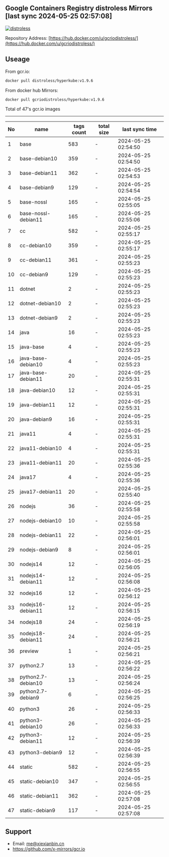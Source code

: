 Google Containers Registry distroless Mirrors [last sync 2024-05-25 02:57:08]
-------

[![distroless](https://github.com/x-mirrors/gcr.io/actions/workflows/gcr.io-distroless.yml/badge.svg?branch=main)](https://github.com/x-mirrors/gcr.io/actions/workflows/gcr.io-distroless.yml)

Repository Address: [https://hub.docker.com/u/gcriodistroless/](https://hub.docker.com/u/gcriodistroless/)

Useage
-------

From gcr.io:
```bash
docker pull distroless/hyperkube:v1.9.6
```

From docker hub Mirrors:
```bash
docker pull gcriodistroless/hyperkube:v1.9.6
```

Total of 47's gcr.io images

-------

| No  | name | tags count | total size | last sync time |
| --- | ----- | ---------- | ---------- | -------------- |
| 1 | base | 583 | - | 2024-05-25 02:54:50 |
| 2 | base-debian10 | 359 | - | 2024-05-25 02:54:50 |
| 3 | base-debian11 | 362 | - | 2024-05-25 02:54:53 |
| 4 | base-debian9 | 129 | - | 2024-05-25 02:54:54 |
| 5 | base-nossl | 165 | - | 2024-05-25 02:55:05 |
| 6 | base-nossl-debian11 | 165 | - | 2024-05-25 02:55:06 |
| 7 | cc | 582 | - | 2024-05-25 02:55:17 |
| 8 | cc-debian10 | 359 | - | 2024-05-25 02:55:17 |
| 9 | cc-debian11 | 361 | - | 2024-05-25 02:55:23 |
| 10 | cc-debian9 | 129 | - | 2024-05-25 02:55:23 |
| 11 | dotnet | 2 | - | 2024-05-25 02:55:23 |
| 12 | dotnet-debian10 | 2 | - | 2024-05-25 02:55:23 |
| 13 | dotnet-debian9 | 2 | - | 2024-05-25 02:55:23 |
| 14 | java | 16 | - | 2024-05-25 02:55:23 |
| 15 | java-base | 4 | - | 2024-05-25 02:55:23 |
| 16 | java-base-debian10 | 4 | - | 2024-05-25 02:55:23 |
| 17 | java-base-debian11 | 20 | - | 2024-05-25 02:55:31 |
| 18 | java-debian10 | 12 | - | 2024-05-25 02:55:31 |
| 19 | java-debian11 | 12 | - | 2024-05-25 02:55:31 |
| 20 | java-debian9 | 16 | - | 2024-05-25 02:55:31 |
| 21 | java11 | 4 | - | 2024-05-25 02:55:31 |
| 22 | java11-debian10 | 4 | - | 2024-05-25 02:55:31 |
| 23 | java11-debian11 | 20 | - | 2024-05-25 02:55:36 |
| 24 | java17 | 4 | - | 2024-05-25 02:55:36 |
| 25 | java17-debian11 | 20 | - | 2024-05-25 02:55:40 |
| 26 | nodejs | 36 | - | 2024-05-25 02:55:58 |
| 27 | nodejs-debian10 | 10 | - | 2024-05-25 02:55:58 |
| 28 | nodejs-debian11 | 22 | - | 2024-05-25 02:56:01 |
| 29 | nodejs-debian9 | 8 | - | 2024-05-25 02:56:01 |
| 30 | nodejs14 | 12 | - | 2024-05-25 02:56:05 |
| 31 | nodejs14-debian11 | 12 | - | 2024-05-25 02:56:08 |
| 32 | nodejs16 | 12 | - | 2024-05-25 02:56:12 |
| 33 | nodejs16-debian11 | 12 | - | 2024-05-25 02:56:15 |
| 34 | nodejs18 | 24 | - | 2024-05-25 02:56:19 |
| 35 | nodejs18-debian11 | 24 | - | 2024-05-25 02:56:21 |
| 36 | preview | 1 | - | 2024-05-25 02:56:21 |
| 37 | python2.7 | 13 | - | 2024-05-25 02:56:22 |
| 38 | python2.7-debian10 | 13 | - | 2024-05-25 02:56:24 |
| 39 | python2.7-debian9 | 6 | - | 2024-05-25 02:56:25 |
| 40 | python3 | 26 | - | 2024-05-25 02:56:33 |
| 41 | python3-debian10 | 26 | - | 2024-05-25 02:56:33 |
| 42 | python3-debian11 | 12 | - | 2024-05-25 02:56:39 |
| 43 | python3-debian9 | 12 | - | 2024-05-25 02:56:39 |
| 44 | static | 582 | - | 2024-05-25 02:56:55 |
| 45 | static-debian10 | 347 | - | 2024-05-25 02:56:55 |
| 46 | static-debian11 | 362 | - | 2024-05-25 02:57:08 |
| 47 | static-debian9 | 117 | - | 2024-05-25 02:57:08 |

Support
-------

- Email: me@xiexianbin.cn
- https://github.com/x-mirrors/gcr.io